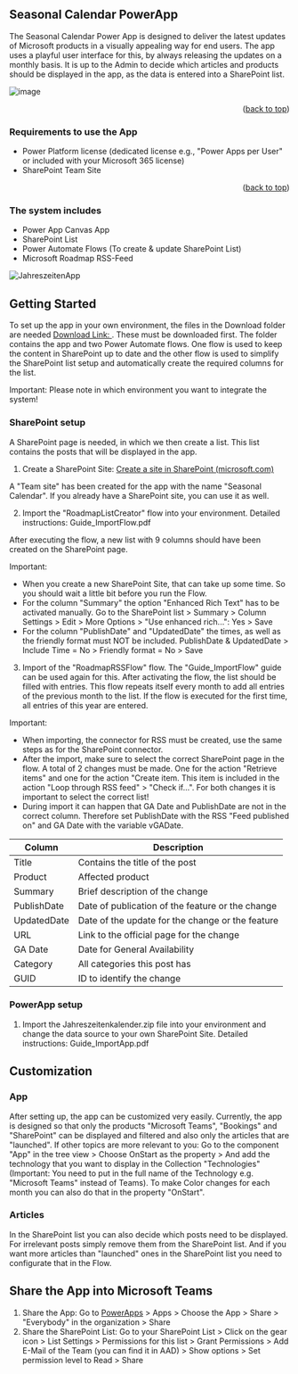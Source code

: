 <!-- ABOUT THE PROJECT -->
## Seasonal Calendar PowerApp
The Seasonal Calendar Power App is designed to deliver the latest updates of Microsoft products in a visually appealing way for end users. The app uses a playful user interface for this, by always releasing the updates on a monthly basis. It is up to the Admin to decide which articles and products should be displayed in the app, as the data is entered into a SharePoint list. 

![image](https://user-images.githubusercontent.com/106154410/170021215-76870ab7-6c44-435e-94e2-0fd394d5f9b0.png)

<p align="right">(<a href="#top">back to top</a>)</p>

### Requirements to use the App
* Power Platform license (dedicated license e.g., "Power Apps per User" or included with your Microsoft 365 license)
* SharePoint Team Site

<p align="right">(<a href="#top">back to top</a>)</p>

### The system includes
* Power App Canvas App
* SharePoint List
* Power Automate Flows (To create & update SharePoint List)
* Microsoft Roadmap RSS-Feed 

![JahreszeitenApp](https://user-images.githubusercontent.com/106154410/170679887-aa0ec02e-b6f1-4623-8a6e-af5e31b66561.png)

<!-- GETTING STARTED -->
## Getting Started

To set up the app in your own environment, the files in the Download folder are needed [Download Link: ](https://github.com/ttran799/seasonal-calendar/archive/refs/heads/main.zip). These must be downloaded first. The folder contains the app and two Power Automate flows. One flow is used to keep the content in SharePoint up to date and the other flow is used to simplify the SharePoint list setup and automatically create the required columns for the list. 

Important: Please note in which environment you want to integrate the system!

### SharePoint setup

A SharePoint page is needed, in which we then create a list. This list contains the posts that will be displayed in the app.

1. Create a SharePoint Site: [Create a site in SharePoint (microsoft.com)](https://docs.microsoft.com/en-us/sharepoint/create-site-collection)

A "Team site" has been created for the app with the name "Seasonal Calendar". If you already have a SharePoint site, you can use it as well.

2. Import the "RoadmapListCreator" flow into your environment. Detailed instructions: Guide_ImportFlow.pdf

After executing the flow, a new list with 9 columns should have been created on the SharePoint page.

Important: 
- When you create a new SharePoint Site, that can take up some time. So you should wait a little bit before you run the Flow. 
- For the column "Summary" the option "Enhanced Rich Text" has to be activated manually. Go to the SharePoint list > Summary > Column Settings > Edit > More Options > "Use enhanced rich...": Yes > Save
- For the column "PublishDate" and "UpdatedDate" the times, as well as the friendly format must NOT be included. PublishDate & UpdatedDate > Include Time = No > Friendly format = No > Save

3. Import of the "RoadmapRSSFlow" flow. The "Guide_ImportFlow" guide can be used again for this. After activating the flow, the list should be filled with entries. This flow repeats itself every month to add all entries of the previous month to the list. If the flow is executed for the first time, all entries of this year are entered. 

Important: 
- When importing, the connector for RSS must be created, use the same steps as for the SharePoint connector.
- After the import, make sure to select the correct SharePoint page in the flow. A total of 2 changes must be made. One for the action "Retrieve items" and one for the action "Create item. This item is included in the action "Loop through RSS feed" > "Check if...". For both changes it is important to select the correct list!
- During import it can happen that GA Date and PublishDate are not in the correct column. Therefore set PublishDate with the RSS "Feed published on" and GA Date with the variable vGADate.

Column | Description | 
--- | --- | 
Title | Contains the title of the post |
Product | Affected product |
Summary | Brief description of the change |
PublishDate | Date of publication of the feature or the change |
UpdatedDate | Date of the update for the change or the feature |
URL | Link to the official page for the change |
GA Date | Date for General Availability |
Category | All categories this post has |
GUID | ID to identify the change |

### PowerApp setup
1.	Import the Jahreszeitenkalender.zip file into your environment and change the data source to your own SharePoint Site. Detailed instructions: Guide_ImportApp.pdf

## Customization
### App
After setting up, the app can be customized very easily. Currently, the app is designed so that only the products "Microsoft Teams", "Bookings" and "SharePoint" can be displayed and filtered and also only the articles that are "launched". If other topics are more relevant to you: Go to the component "App" in the tree view > Choose OnStart as the property > And add the technology that you want to display in the Collection "Technologies" (Important: You need to put in the full name of the Technology e.g. "Microsoft Teams" instead of Teams). To make Color changes for each month you can also do that in the property "OnStart".

### Articles
In the SharePoint list you can also decide which posts need to be displayed. For irrelevant posts simply remove them from the SharePoint list. And if you want more articles than "launched" ones in the SharePoint list you need to configurate that in the Flow.

## Share the App into Microsoft Teams
1. Share the App: Go to [PowerApps](make.powerapps.com) > Apps > Choose the App > Share > "Everybody" in the organization > Share
2. Share the SharePoint List: Go to your SharePoint List > Click on the gear icon > List Settings > Permissions for this list > Grant Permissions > Add E-Mail of the Team (you can find it in AAD) > Show options > Set permission level to Read > Share  
